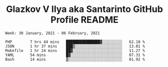 <h1 align="center">Glazkov V Ilya aka Santarinto GitHub Profile README</h1>

<!--START_SECTION:waka-->
```text
Week: 30 January, 2021 - 06 February, 2021

PHP        7 hrs 44 mins   ███████████████▓░░░░░░░░░   62.10 % 
JSON       1 hr 37 mins    ███▒░░░░░░░░░░░░░░░░░░░░░   13.01 % 
Makefile   1 hr 24 mins    ██▓░░░░░░░░░░░░░░░░░░░░░░   11.27 % 
YAML       54 mins         █▓░░░░░░░░░░░░░░░░░░░░░░░   07.31 % 
Bash       14 mins         ▒░░░░░░░░░░░░░░░░░░░░░░░░   01.92 % 
```
<!--END_SECTION:waka-->